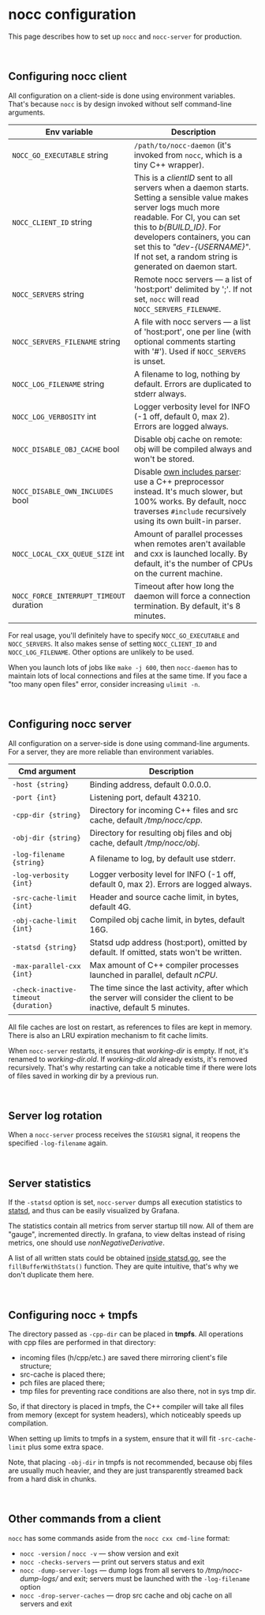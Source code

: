 # nocc configuration

This page describes how to set up `nocc` and `nocc-server` for production.


<p><br></p>

## Configuring nocc client

All configuration on a client-side is done using environment variables. 
That's because `nocc` is by design invoked without self command-line arguments.

| Env variable                            | Description                                                                                                                                                                                                                                                                                           |
|-----------------------------------------|-------------------------------------------------------------------------------------------------------------------------------------------------------------------------------------------------------------------------------------------------------------------------------------------------------|
| `NOCC_GO_EXECUTABLE` string             | `/path/to/nocc-daemon` (it's invoked from `nocc`, which is a tiny C++ wrapper).                                                                                                                                                                                                                       |
| `NOCC_CLIENT_ID` string                 | This is a *clientID* sent to all servers when a daemon starts. Setting a sensible value makes server logs much more readable. For CI, you can set this to *b{BUILD_ID}*. For developers containers, you can set this to *"dev-{USERNAME}"*. If not set, a random string is generated on daemon start. |
| `NOCC_SERVERS` string                   | Remote nocc servers — a list of 'host:port' delimited by ';'. If not set, `nocc` will read `NOCC_SERVERS_FILENAME`.                                                                                                                                                                                   |
| `NOCC_SERVERS_FILENAME` string          | A file with nocc servers — a list of 'host:port', one per line (with optional comments starting with '#'). Used if `NOCC_SERVERS` is unset.                                                                                                                                                           |
| `NOCC_LOG_FILENAME` string              | A filename to log, nothing by default. Errors are duplicated to stderr always.                                                                                                                                                                                                                        |
| `NOCC_LOG_VERBOSITY` int                | Logger verbosity level for INFO (-1 off, default 0, max 2). Errors are logged always.                                                                                                                                                                                                                 |
| `NOCC_DISABLE_OBJ_CACHE` bool           | Disable obj cache on remote: obj will be compiled always and won't be stored.                                                                                                                                                                                                                         |
| `NOCC_DISABLE_OWN_INCLUDES` bool        | Disable [own includes parser](./architecture.md#own-includes-parser): use a C++ preprocessor instead. It's much slower, but 100% works. By default, nocc traverses `#include` recursively using its own built-in parser.                                                                              | 
| `NOCC_LOCAL_CXX_QUEUE_SIZE` int         | Amount of parallel processes when remotes aren't available and cxx is launched locally. By default, it's the number of CPUs on the current machine.                                                                                                                                                   |
| `NOCC_FORCE_INTERRUPT_TIMEOUT` duration | Timeout after how long the daemon will force a connection termination. By default, it's 8 minutes.                                                                                                                                                                                                    |

For real usage, you'll definitely have to specify `NOCC_GO_EXECUTABLE` and `NOCC_SERVERS`. It also makes sense of setting `NOCC_CLIENT_ID` and `NOCC_LOG_FILENAME`. Other options are unlikely to be used. 

When you launch lots of jobs like `make -j 600`, then `nocc-daemon` has to maintain lots of local connections and files at the same time. If you face a "too many open files" error, consider increasing `ulimit -n`.


<p><br></p>

## Configuring nocc server

All configuration on a server-side is done using command-line arguments.
For a server, they are more reliable than environment variables.

| Cmd argument                         | Description                                                                                                          |
|--------------------------------------|----------------------------------------------------------------------------------------------------------------------|
| `-host {string}`                     | Binding address, default 0.0.0.0.                                                                                    |
| `-port {int}`                        | Listening port, default 43210.                                                                                       |
| `-cpp-dir {string}`                  | Directory for incoming C++ files and src cache, default */tmp/nocc/cpp*.                                             |
| `-obj-dir {string}`                  | Directory for resulting obj files and obj cache, default */tmp/nocc/obj*.                                            |
| `-log-filename {string}`             | A filename to log, by default use stderr.                                                                            |
| `-log-verbosity {int}`               | Logger verbosity level for INFO (-1 off, default 0, max 2). Errors are logged always.                                |
| `-src-cache-limit {int}`             | Header and source cache limit, in bytes, default 4G.                                                                 |
| `-obj-cache-limit {int}`             | Compiled obj cache limit, in bytes, default 16G.                                                                     |
| `-statsd {string}`                   | Statsd udp address (host:port), omitted by default. If omitted, stats won't be written.                              |
| `-max-parallel-cxx {int}`            | Max amount of C++ compiler processes launched in parallel, default *nCPU*.                                           |
| `-check-inactive-timeout {duration}` | The time since the last activity, after which the server will consider the client to be inactive, default 5 minutes. |

All file caches are lost on restart, as references to files are kept in memory. 
There is also an LRU expiration mechanism to fit cache limits.

When `nocc-server` restarts, it ensures that *working-dir* is empty. 
If not, it's renamed to *working-dir.old*. 
If *working-dir.old* already exists, it's removed recursively.
That's why restarting can take a noticable time if there were lots of files saved in working dir by a previous run.


<p><br></p>

## Server log rotation

When a `nocc-server` process receives the `SIGUSR1` signal, it reopens the specified `-log-filename` again.


<p><br></p>

## Server statistics

If the `-statsd` option is set, `nocc-server` dumps all execution statistics to [statsd](https://github.com/statsd/statsd), and thus can be easily visualized by Grafana. 

The statistics contain all metrics from server startup till now. 
All of them are "gauge", incremented directly. 
In grafana, to view deltas instead of rising metrics, one should use *nonNegativeDerivative*.

A list of all written stats could be obtained [inside statsd.go](../internal/server/statsd.go), see the `fillBufferWithStats()` function. 
They are quite intuitive, that's why we don't duplicate them here. 


<p><br></p>

## Configuring nocc + tmpfs

The directory passed as `-cpp-dir` can be placed in **tmpfs**. 
All operations with cpp files are performed in that directory: 
* incoming files (h/cpp/etc.) are saved there mirroring client's file structure;
* src-cache is placed there;
* pch files are placed there;
* tmp files for preventing race conditions are also there, not in sys tmp dir.

So, if that directory is placed in tmpfs, the C++ compiler will take all files from memory (except for system headers),
which noticeably speeds up compilation.

When setting up limits to tmpfs in a system, ensure that it will fit `-src-cache-limit` plus some extra space.

Note, that placing `-obj-dir` in tmpfs is not recommended, because obj files are usually much heavier,
and they are just transparently streamed back from a hard disk in chunks.


<p><br></p>

## Other commands from a client

`nocc` has some commands aside from the `nocc cxx cmd-line` format:

* `nocc -version` / `nocc -v` — show version and exit
* `nocc -checks-servers` — print out servers status and exit
* `nocc -dump-server-logs` — dump logs from all servers to */tmp/nocc-dump-logs/* and exit; servers must be launched with the `-log-filename` option
* `nocc -drop-server-caches` — drop src cache and obj cache on all servers and exit

